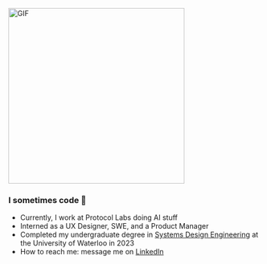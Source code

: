 <p align="left">
  <img alt="GIF" width="350" src="https://media2.giphy.com/media/v1.Y2lkPTc5MGI3NjExbWY0bjAxcWkyZzRsY3FjcTRtOXJkd2pncHMxNzBkcGhuYnRsc2IzcyZlcD12MV9pbnRlcm5hbF9naWZfYnlfaWQmY3Q9Zw/xTiIzJSKB4l7xTouE8/giphy.gif" />
</p>

### I sometimes code 👋

- Currently, I work at Protocol Labs doing AI stuff
- Interned as a UX Designer, SWE, and a Product Manager
- Completed my undergraduate degree in [Systems Design Engineering](https://uwaterloo.ca/future-students/programs/systems-design-engineering) at the University of Waterloo in 2023
- How to reach me: message me on [LinkedIn](https://www.linkedin.com/in/eddie-sun/)

